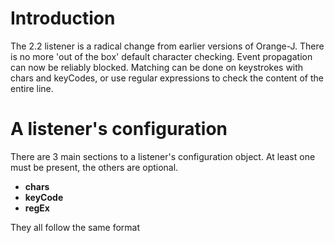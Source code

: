 # Introduction #

The 2.2 listener is a radical change from earlier versions of Orange-J. There is no more 'out of the box' default character checking. Event propagation can now be reliably blocked. Matching can be done on keystrokes with chars and keyCodes, or use regular expressions to check the content of the entire line.


# A listener's configuration #
There are 3 main sections to a listener's configuration object. At least one must be present, the others are optional.
  * **chars**
  * **keyCode**
  * **regEx**

They all follow the same format